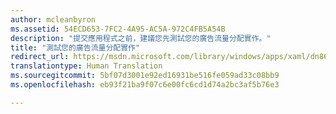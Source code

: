 ```yaml
---
author: mcleanbyron
ms.assetid: 54ECD653-7FC2-4A95-AC5A-972C4FB5A54B
description: "提交應用程式之前，建議您先測試您的廣告流量分配實作。"
title: "測試您的廣告流量分配實作"
redirect_url: https://msdn.microsoft.com/library/windows/apps/xaml/dn864358.aspx
translationtype: Human Translation
ms.sourcegitcommit: 5bf07d3001e92ed16931be516fe059ad33c08bb9
ms.openlocfilehash: eb93f21ba9f07c6e00fc6cd1d74a2bc3af5b76e3

---
```





<!--HONumber=Aug16_HO3-->


